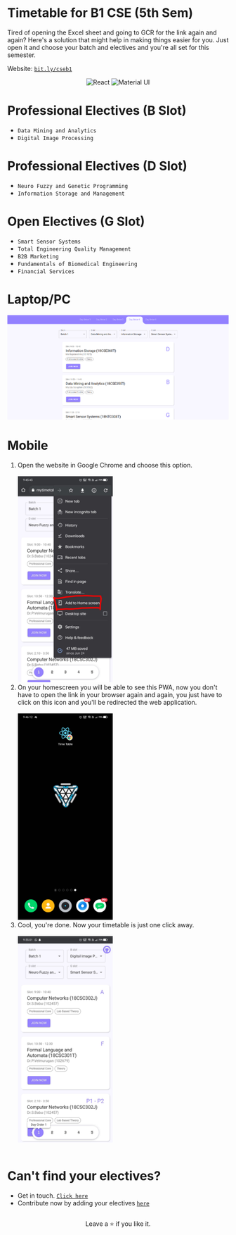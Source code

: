 # Timetable for B1 CSE (5th Sem)

Tired of opening the Excel sheet and going to GCR for the link again and again? Here's a solution that might help in making things easier for you. Just open it and choose your batch and electives and you're all set for this semester.

Website: <a href="https://bit.ly/cseb1">`bit.ly/cseb1`</a>

<p align="center">  <img alt="React" src="https://img.shields.io/badge/react-%2320232a.svg?style=for-the-badge&logo=react&logoColor=%2361DAFB"/>   <img alt="Material UI" src="https://img.shields.io/badge/materialui-%230081CB.svg?style=for-the-badge&logo=material-ui&logoColor=white"/></p>

# Professional Electives (B Slot)

- `Data Mining and Analytics`
- `Digital Image Processing`

# Professional Electives (D Slot)

- `Neuro Fuzzy and Genetic Programming`
- `Information Storage and Management`

# Open Electives (G Slot)

- `Smart Sensor Systems`
- `Total Engineering Quality Management`
- `B2B Marketing`
- `Fundamentals of Biomedical Engineering`
- `Financial Services`

# Laptop/PC

<img src="./Screenshots/ss1.png" />

# Mobile

1. Open the website in Google Chrome and choose this option. <br><br>
   <img src="./Screenshots/ss2.jpeg" width="45%"/>
2. On your homescreen you will be able to see this PWA, now you don't have to open the link in your browser again and again, you just have to click on this icon and you'll be redirected the web application. <br><br>
   <img src="./Screenshots/ss3.jpeg" width="45%" />
3. Cool, you're done. Now your timetable is just one click away.<br><br>
   <img src="./Screenshots/ss.jpeg" width="45%" /> <br><br>

# Can't find your electives?

- Get in touch. <a href="mailto:m.muazam.99@gmail.com">`Click here`</a><br>
- Contribute now by adding your electives <a href="https://github.com/mmuazam98/mytimetable/tree/main/src/timetable">`here`</a>

##

<p align="center">Leave a ⭐ if you like it.</p>
